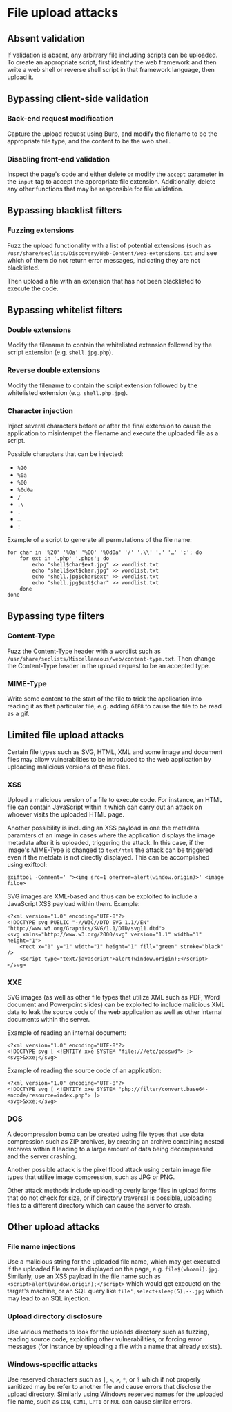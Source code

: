 # File upload attacks

## Absent validation
If validation is absent, any arbitrary file including scripts can be uploaded. To create an appropriate script, first identify the web framework and then write a web shell or reverse shell script in that framework language, then upload it.

## Bypassing client-side validation
### Back-end request modification
Capture the upload request using Burp, and modify the filename to be the appropriate file type, and the content to be the web shell. 

### Disabling front-end validation
Inspect the page's code and either delete or modify the ```accept``` parameter in the ```input``` tag to accept the appropriate file extension. Additionally, delete any other functions that may be responsible for file validation.


## Bypassing blacklist filters
### Fuzzing extensions
Fuzz the upload functionality with a list of potential extensions (such as ```/usr/share/seclists/Discovery/Web-Content/web-extensions.txt``` and see which of them do not return error messages, indicating they are not blacklisted. 

Then upload a file with an extension that has not been blacklisted to execute the code.


## Bypassing whitelist filters
### Double extensions
Modify the filename to contain the whitelisted extension followed by the script extension (e.g. ```shell.jpg.php```).

### Reverse double extensions
Modify the filename to contain the script extension followed by the whitelisted extension (e.g. ```shell.php.jpg```).

### Character injection
Inject several characters before or after the final extension to cause the application to misinterrpet the filename and execute the uploaded file as a script. 

Possible characters that can be injected:
- ```%20```
- ```%0a```
- ```%00```
- ```%0d0a```
- ```/```
- ```.\```
- ```.```
- ```…```
- ```:```

Example of a script to generate all permutations of the file name: 
```
for char in '%20' '%0a' '%00' '%0d0a' '/' '.\\' '.' '…' ':'; do
    for ext in '.php' '.phps'; do
        echo "shell$char$ext.jpg" >> wordlist.txt
        echo "shell$ext$char.jpg" >> wordlist.txt
        echo "shell.jpg$char$ext" >> wordlist.txt
        echo "shell.jpg$ext$char" >> wordlist.txt
    done
done
```


## Bypassing type filters
### Content-Type
Fuzz the Content-Type header with a wordlist such as ```/usr/share/seclists/Miscellaneous/web/content-type.txt```. Then change the Content-Type header in the upload request to be an accepted type.

### MIME-Type
Write some content to the start of the file to trick the application into reading it as that particular file, e.g. adding ```GIF8``` to cause the file to be read as a gif. 


## Limited file upload attacks
Certain file types such as SVG, HTML, XML and some image and document files may allow vulnerabilties to be introduced to the web application by uploading malicious versions of these files.

### XSS
Upload a malicious version of a file to execute code. For instance, an HTML file can contain JavaScript within it which can carry out an attack on whoever visits the uploaded HTML page. 

Another possibility is including an XSS payload in one the metadata paramters of an image in cases where the application displays the image metadata after it is uploaded, triggering the attack. In this case, if the image's MIME-Type is changed to ```text/html``` the attack can be triggered even if the metdata is not directly displayed. This can be accomplished using exiftool:
```
exiftool -Comment=' "><img src=1 onerror=alert(window.origin)>' <image filoe>
```

SVG images are XML-based and thus can be exploited to include a JavaScript XSS payload within them. Example:
```
<?xml version="1.0" encoding="UTF-8"?>
<!DOCTYPE svg PUBLIC "-//W3C//DTD SVG 1.1//EN" "http://www.w3.org/Graphics/SVG/1.1/DTD/svg11.dtd">
<svg xmlns="http://www.w3.org/2000/svg" version="1.1" width="1" height="1">
    <rect x="1" y="1" width="1" height="1" fill="green" stroke="black" />
    <script type="text/javascript">alert(window.origin);</script>
</svg>
```

### XXE
SVG images (as well as other file types that utilize XML such as PDF, Word document and Powerpoint slides) can be exploited to include malicious XML data to leak the source code of the web application as well as other internal documents within the server. 

Example of reading an internal document:
```
<?xml version="1.0" encoding="UTF-8"?>
<!DOCTYPE svg [ <!ENTITY xxe SYSTEM "file:///etc/passwd"> ]>
<svg>&xxe;</svg>
```

Example of reading the source code of an application:
```
<?xml version="1.0" encoding="UTF-8"?>
<!DOCTYPE svg [ <!ENTITY xxe SYSTEM "php://filter/convert.base64-encode/resource=index.php"> ]>
<svg>&xxe;</svg>
```

### DOS
A decompression bomb can be created using file types that use data compression such as ZIP archives, by creating an archive containing nested archives within it leading to a large amount of data being decompressed and the server crashing.

Another possible attack is the pixel flood attack using certain image file types that utilize image compression, such as JPG or PNG.

Other attack methods include uploading overly large files in upload forms that do not check for size, or if directory traversal is possible, uploading files to a different directory which can cause the server to crash.


## Other upload attacks
### File name injections
Use a malicious string for the uploaded file name, which may get executed if the uploaded file name is displayed on the page, e.g. ```file$(whoami).jpg```. Similarly, use an XSS payload in the file name such as ```<script>alert(window.origin);</script>``` which would get execuetd on the target's machine, or an SQL query like ```file';select+sleep(5);--.jpg``` which may lead to an SQL injection.

### Upload directory disclosure
Use various methods to look for the uploads directory such as fuzzing, reading source code, exploiting other vulnerabilities, or forcing error messages (for instance by uploading a file with a name that already exists).  

### Windows-specific attacks
Use reserved characters such as ```|```, ```<```, ```>```, ```*```, or ```?``` which if not properly sanitized may be refer to another file and cause errors that disclose the upload directory. Similarly using Windows reserved names for the uploaded file name, such as ```CON```, ```COM1```, ```LPT1``` or ```NUL``` can cause similar errors.
